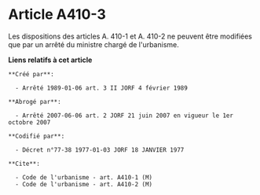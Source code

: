 # Article A410-3

Les dispositions des articles A. 410-1 et A. 410-2 ne peuvent être modifiées que par un arrêté du ministre chargé de
l'urbanisme.

**Liens relatifs à cet article**

	**Créé par**:

	  - Arrêté 1989-01-06 art. 3 II JORF 4 février 1989

	**Abrogé par**:

	  - Arrêté 2007-06-06 art. 2 JORF 21 juin 2007 en vigueur le 1er octobre 2007

	**Codifié par**:

	  - Décret n°77-38 1977-01-03 JORF 18 JANVIER 1977

	**Cite**:

	  - Code de l'urbanisme - art. A410-1 (M)
	  - Code de l'urbanisme - art. A410-2 (M)
